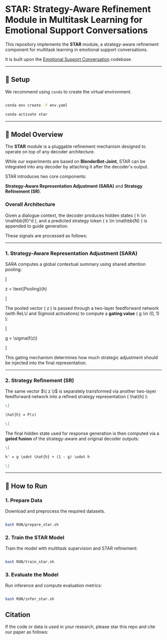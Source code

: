 
# STAR: Strategy-Aware Refinement Module in Multitask Learning for Emotional Support Conversations

  

This repository implements the **STAR** module, a strategy-aware refinement component for multitask learning in emotional support conversations.  

It is built upon the [Emotional Support Conversation](https://github.com/thu-coai/Emotional-Support-Conversation/tree/main/codes_zcj) codebase.

  
  

---

  

## 🔧 Setup

  

We recommend using `conda` to create the virtual environment.

  

```bash

conda env create -f env.yaml

conda activate star

```

---

## 🧠 Model Overview

  

The **STAR** module is a pluggable refinement mechanism designed to operate on top of any decoder architecture.  

While our experiments are based on **BlenderBot-Joint**, STAR can be integrated into any decoder by attaching it after the decoder's output.

  

STAR introduces two core components:  

**Strategy-Aware Representation Adjustment (SARA)** and **Strategy Refinement (SR)**.

  
  

### Overall Architecture

  

Given a dialogue context, the decoder produces hidden states \( h \in \mathbb{R}^d \), and a predicted strategy token \( s \in \mathbb{N} \) is appended to guide generation.  

These signals are processed as follows:

  

---

  

### 1. Strategy-Aware Representation Adjustment (SARA)

  

SARA computes a global contextual summary using shared attention pooling:

  

\[

z = \text{Pooling}(h)

\]

  

The pooled vector \( z \) is passed through a two-layer feedforward network (with ReLU and Sigmoid activations) to compute a **gating value** \( g \in (0, 1) \):

  

\[

g = \sigma(f(z))

\]

  

This gating mechanism determines how much strategic adjustment should be injected into the final representation.

  

---

  

### 2. Strategy Refinement (SR)

  

The same vector $\( z \)$ is separately transformed via another two-layer feedforward network into a refined strategy representation \( \hat{h} \):

  
```markdown
\[

\hat{h} = P(z)

\]
```
  

The final hidden state used for response generation is then computed via a **gated fusion** of the strategy-aware and original decoder outputs:

  
```markdown
\[

h' = g \odot \hat{h} + (1 - g) \odot h

\]
```
  

---

  

## 🚀 How to Run

  

### 1. Prepare Data

  

Download and preprocess the required datasets.

  

```bash

bash RUN/prepare_star.sh

```

  

### 2. Train the STAR Model

  

Train the model with multitask supervision and STAR refinement:

  

```bash

bash RUN/train_star.sh

```

  

### 3. Evaluate the Model

  

Run inference and compute evaluation metrics:

  

```bash

bash RUN/infer_star.sh

```


## Citation

If the code or data is used in your research, please star this repo and cite our paper as follows:

```

```
